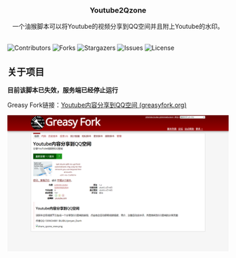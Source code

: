 <br/>
<p align="center">
  <h3 align="center">Youtube2Qzone</h3>

  <p align="center">
    一个油猴脚本可以将Youtube的视频分享到QQ空间并且附上Youtube的水印。
    <br/>
    <br/>
  </p>
</p>

![Contributors](https://img.shields.io/github/contributors/JonyanDunh/Youtube2Qzone?color=dark-green) ![Forks](https://img.shields.io/github/forks/JonyanDunh/Youtube2Qzone?style=social) ![Stargazers](https://img.shields.io/github/stars/JonyanDunh/Youtube2Qzone?style=social) ![Issues](https://img.shields.io/github/issues/JonyanDunh/Youtube2Qzone) ![License](https://img.shields.io/github/license/JonyanDunh/Youtube2Qzone) 



## 关于项目

**目前该脚本已失效，服务端已经停止运行**

Greasy Fork链接：[Youtube内容分享到QQ空间 (greasyfork.org)](https://greasyfork.org/zh-CN/scripts/402992-youtube内容分享到qq空间)

![Screen Shot](https://github.com/JonyanDunh/Youtube2Qzone/blob/master/Youtube2Qzone.png?raw=true)

